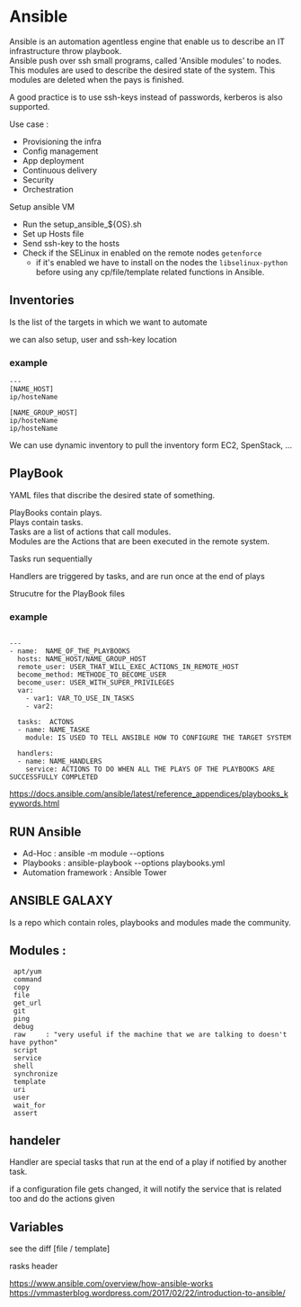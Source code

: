 # Ansible

Ansible is an automation agentless engine that enable us to describe an IT infrastructure throw playbook.   
Ansible push over ssh small programs, called 'Ansible modules' to nodes. This modules are used to describe the desired state of the system.
This modules are deleted when the pays is finished.

A good practice is to use ssh-keys instead of passwords, kerberos is also supported.
   
Use case :
* Provisioning the infra
* Config management
* App deployment
* Continuous delivery
* Security
* Orchestration

Setup ansible VM

- Run the setup_ansible_${OS}.sh
- Set up Hosts file <Inventories>
- Send ssh-key to the hosts
- Check if the SELinux in enabled on the remote nodes `getenforce` 
	* if it's enabled we have to install on the nodes the `libselinux-python` before using any cp/file/template related functions in Ansible.

## Inventories
 Is the list of the targets in which we want to automate 

 we can also setup, user and ssh-key location 

### example
```
---
[NAME_HOST]
ip/hosteName

[NAME_GROUP_HOST]
ip/hosteName
ip/hosteName

```
We can use dynamic inventory to pull the inventory form EC2, SpenStack, ...


## PlayBook
 YAML files that discribe the desired state of something.   

 PlayBooks contain plays.   
 Plays contain tasks.  
 Tasks are a list of actions that call modules.   
 Modules are the Actions that are been executed in the remote system.  

 Tasks run sequentially

 Handlers are triggered by tasks, and are run once at the end of plays


Strucutre for the PlayBook files

### example

```

---
- name:  NAME_OF_THE_PLAYBOOKS
  hosts: NAME_HOST/NAME_GROUP_HOST
  remote_user: USER_THAT_WILL_EXEC_ACTIONS_IN_REMOTE_HOST
  become_method: METHODE_TO_BECOME_USER
  become_user: USER_WITH_SUPER_PRIVILEGES
  var:
    - var1: VAR_TO_USE_IN_TASKS
    - var2:

  tasks:  ACTONS
  - name: NAME_TASKE
    module: IS USED TO TELL ANSIBLE HOW TO CONFIGURE THE TARGET SYSTEM

  handlers: 
  - name: NAME_HANDLERS
    service: ACTIONS TO DO WHEN ALL THE PLAYS OF THE PLAYBOOKS ARE SUCCESSFULLY COMPLETED

```

https://docs.ansible.com/ansible/latest/reference_appendices/playbooks_keywords.html

## RUN Ansible

 - Ad-Hoc : ansible <inventories> -m module --options
 - Playbooks : ansible-playbook --options playbooks.yml
 - Automation framework : Ansible Tower

## ANSIBLE GALAXY

 Is a repo which contain roles, playbooks and modules made the community.



## Modules :

```
 apt/yum
 command 
 copy
 file
 get_url
 git
 ping
 debug
 raw     : "very useful if the machine that we are talking to doesn't have python"
 script
 service
 shell
 synchronize
 template
 uri
 user
 wait_for
 assert
```

## handeler

Handler are special tasks that run at the end of a play if notified by another task.

if a configuration file gets changed, it will notify the service that is related too and do the actions given

## Variables







see the diff [file / template]




rasks header



https://www.ansible.com/overview/how-ansible-works
https://vmmasterblog.wordpress.com/2017/02/22/introduction-to-ansible/